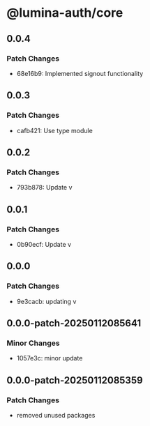 # @lumina-auth/core

## 0.0.4

### Patch Changes

- 68e16b9: Implemented signout functionality

## 0.0.3

### Patch Changes

- cafb421: Use type module

## 0.0.2

### Patch Changes

- 793b878: Update v

## 0.0.1

### Patch Changes

- 0b90ecf: Update v

## 0.0.0

### Patch Changes

- 9e3cacb: updating v

## 0.0.0-patch-20250112085641

### Minor Changes

- 1057e3c: minor update

## 0.0.0-patch-20250112085359

### Patch Changes

- removed unused packages
